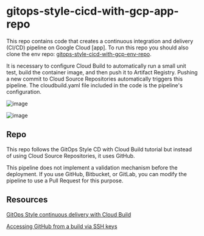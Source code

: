 # gitops-style-cicd-with-gcp-app-repo
This repo contains code that creates a continuous integration and delivery (CI/CD) pipeline on Google Cloud [app]. To run this repo you should also clone the env repo: [gitops-style-cicd-with-gcp-env-repo](https://github.com/jeantardelli/gitops-style-cicd-with-gcp-env-repo).

It is necessary to configure Cloud Build to automatically run a small unit test, build the container image, and then push it to Artifact Registry. Pushing a new commit to Cloud Source Repositories automatically triggers this pipeline. The cloudbuild.yaml file included in the code is the pipeline's configuration.

![image](https://user-images.githubusercontent.com/42701946/213378048-f5317f6e-1eff-4158-be68-c1c3b604baa0.png)

![image](https://user-images.githubusercontent.com/42701946/213379111-5d04dbfc-ef70-437a-871e-fd3679c22df2.png)


## Repo

This repo follows the GitOps Style CD with Cloud Build tutorial but instead of using Cloud Source Repositories, it uses GitHub.

This pipeline does not implement a validation mechanism before the deployment. If you use GitHub, Bitbucket, or GitLab, you can modify the pipeline to use a Pull Request for this purpose.

## Resources

[GitOps Style continuous delivery with Cloud Build](https://cloud.google.com/kubernetes-engine/docs/tutorials/gitops-cloud-build)

[Accessing GitHub from a build via SSH keys](https://cloud.google.com/build/docs/access-github-from-build)
